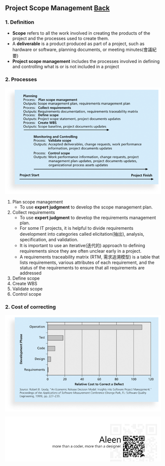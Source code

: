 ## Project Scope Management	[Back](./../projectManagement.md)

### 1. Definition

- **Scope** refers to all the work involved in creating the products of the project and the processes used to create them.
- A **deliverable** is a product produced as part of a project, such as hardware or software, planning documents, or meeting minutes(會議紀要)
- **Project scope management** includes the processes involved in defining and controlling what is or is not included in a project

### 2. Processes

<img src="./processes.png">

1. Plan scope management
    - To use **expert judgment** to develop the scope management plan.
2. Collect requirements
    - To use **expert judgment** to develop the requirements management plan.
    - For some IT projects, it is helpful to divide requirements development into categories called elicitation(抽出), analysis, specification, and validation.
    - It is important to use an iterative(迭代的) approach to defining requirements since they are often unclear early in a project.
    - A requirements traceability matrix (RTM, 需求追溯模型) is a table that lists requirements, various attributes of each requirement, and the status of the requirements to ensure that all requirements are addressed
3. Define scope
4. Create WBS
5. Validate scope
6. Control scope

### 2. Cost of correcting

<img src="./correct.png">

<a href="http://aleen42.github.io/" target="_blank" ><img src="./../../pic/tail.gif"></a>
